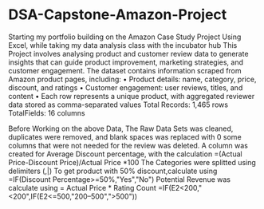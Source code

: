 # DSA-Capstone-Amazon-Project
Starting my portfolio building on the Amazon Case Study Project Using Excel,  while taking my data analysis class with the incubator hub
This Project involves analysing product and customer review data to generate insights that can guide product improvement, marketing strategies, and customer engagement.
The dataset contains information scraped from Amazon product pages, including:
• Product details: name, category, price, discount, and ratings
• Customer engagement: user reviews, titles, and content
• Each row represents a unique product, with aggregated reviewer data stored as comma-separated values
Total Records: 1,465 rows
TotalFields: 16 columns

Before Working on the above Data, The Raw Data Sets was cleaned, duplicates were removed, and blank spaces was replaced with 0
some columns that were not needed for the review was deleted.
A column was created for Average Discount percentage, with the calculation =(Actual Price-Discount Price)/Actual Price *100
The Categories were splitted using delimiters (,|) 
To get product with 50% discount,calculate using =IF(Discount Percentage>=50%,"Yes","No")
Potential Revenue was calculate using = Actual Price * Rating Count
=IF(E2<200,"<200",IF(E2<=500,"200–500",">500"))

